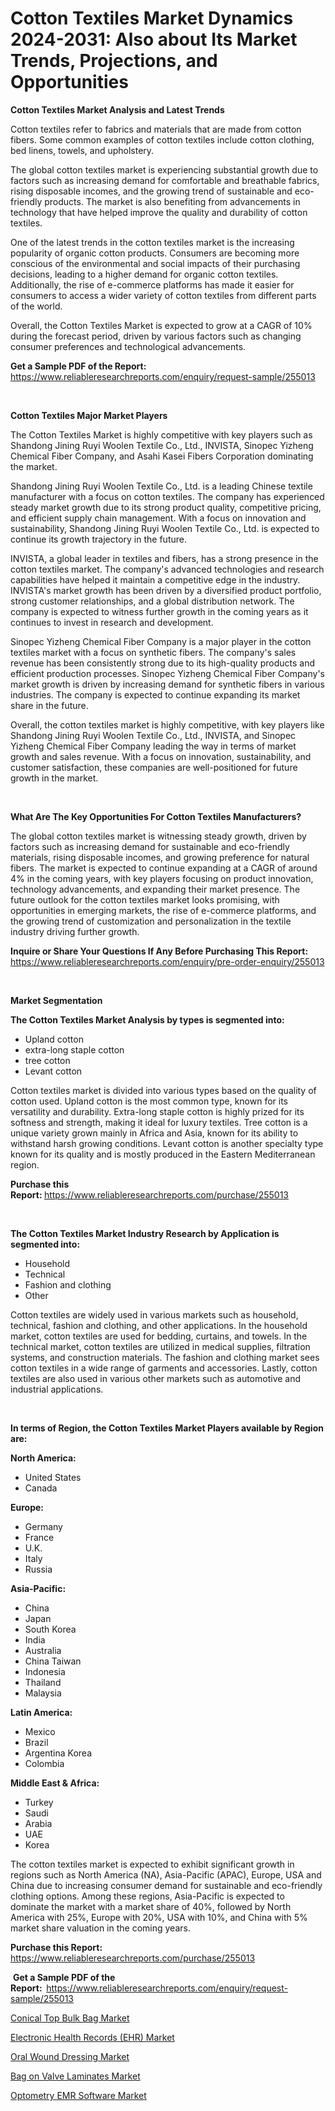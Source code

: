 <p><h1>Cotton Textiles Market Dynamics 2024-2031: Also about Its Market Trends, Projections, and Opportunities</h1></p><p><strong>Cotton Textiles Market Analysis and Latest Trends</strong></p>
<p><p>Cotton textiles refer to fabrics and materials that are made from cotton fibers. Some common examples of cotton textiles include cotton clothing, bed linens, towels, and upholstery.</p><p>The global cotton textiles market is experiencing substantial growth due to factors such as increasing demand for comfortable and breathable fabrics, rising disposable incomes, and the growing trend of sustainable and eco-friendly products. The market is also benefiting from advancements in technology that have helped improve the quality and durability of cotton textiles.</p><p>One of the latest trends in the cotton textiles market is the increasing popularity of organic cotton products. Consumers are becoming more conscious of the environmental and social impacts of their purchasing decisions, leading to a higher demand for organic cotton textiles. Additionally, the rise of e-commerce platforms has made it easier for consumers to access a wider variety of cotton textiles from different parts of the world.</p><p>Overall, the Cotton Textiles Market is expected to grow at a CAGR of 10% during the forecast period, driven by various factors such as changing consumer preferences and technological advancements.</p></p>
<p><strong>Get a Sample PDF of the Report:&nbsp;</strong> <a href="https://www.reliableresearchreports.com/enquiry/request-sample/255013">https://www.reliableresearchreports.com/enquiry/request-sample/255013</a></p>
<p>&nbsp;</p>
<p><strong>Cotton Textiles Major Market Players</strong></p>
<p><p>The Cotton Textiles Market is highly competitive with key players such as Shandong Jining Ruyi Woolen Textile Co., Ltd., INVISTA, Sinopec Yizheng Chemical Fiber Company, and Asahi Kasei Fibers Corporation dominating the market. </p><p>Shandong Jining Ruyi Woolen Textile Co., Ltd. is a leading Chinese textile manufacturer with a focus on cotton textiles. The company has experienced steady market growth due to its strong product quality, competitive pricing, and efficient supply chain management. With a focus on innovation and sustainability, Shandong Jining Ruyi Woolen Textile Co., Ltd. is expected to continue its growth trajectory in the future.</p><p>INVISTA, a global leader in textiles and fibers, has a strong presence in the cotton textiles market. The company's advanced technologies and research capabilities have helped it maintain a competitive edge in the industry. INVISTA's market growth has been driven by a diversified product portfolio, strong customer relationships, and a global distribution network. The company is expected to witness further growth in the coming years as it continues to invest in research and development.</p><p>Sinopec Yizheng Chemical Fiber Company is a major player in the cotton textiles market with a focus on synthetic fibers. The company's sales revenue has been consistently strong due to its high-quality products and efficient production processes. Sinopec Yizheng Chemical Fiber Company's market growth is driven by increasing demand for synthetic fibers in various industries. The company is expected to continue expanding its market share in the future.</p><p>Overall, the cotton textiles market is highly competitive, with key players like Shandong Jining Ruyi Woolen Textile Co., Ltd., INVISTA, and Sinopec Yizheng Chemical Fiber Company leading the way in terms of market growth and sales revenue. With a focus on innovation, sustainability, and customer satisfaction, these companies are well-positioned for future growth in the market.</p></p>
<p>&nbsp;</p>
<p><strong>What Are The Key Opportunities For Cotton Textiles Manufacturers?</strong></p>
<p><p>The global cotton textiles market is witnessing steady growth, driven by factors such as increasing demand for sustainable and eco-friendly materials, rising disposable incomes, and growing preference for natural fibers. The market is expected to continue expanding at a CAGR of around 4% in the coming years, with key players focusing on product innovation, technology advancements, and expanding their market presence. The future outlook for the cotton textiles market looks promising, with opportunities in emerging markets, the rise of e-commerce platforms, and the growing trend of customization and personalization in the textile industry driving further growth.</p></p>
<p><strong>Inquire or Share Your Questions If Any Before Purchasing This Report:</strong> <a href="https://www.reliableresearchreports.com/enquiry/pre-order-enquiry/255013">https://www.reliableresearchreports.com/enquiry/pre-order-enquiry/255013</a></p>
<p>&nbsp;</p>
<p><strong>Market Segmentation</strong></p>
<p><strong>The Cotton Textiles Market Analysis by types is segmented into:</strong></p>
<p><ul><li>Upland cotton</li><li>extra-long staple cotton</li><li>tree cotton</li><li>Levant cotton</li></ul></p>
<p><p>Cotton textiles market is divided into various types based on the quality of cotton used. Upland cotton is the most common type, known for its versatility and durability. Extra-long staple cotton is highly prized for its softness and strength, making it ideal for luxury textiles. Tree cotton is a unique variety grown mainly in Africa and Asia, known for its ability to withstand harsh growing conditions. Levant cotton is another specialty type known for its quality and is mostly produced in the Eastern Mediterranean region.</p></p>
<p><strong>Purchase this Report:&nbsp;</strong><a href="https://www.reliableresearchreports.com/purchase/255013">https://www.reliableresearchreports.com/purchase/255013</a></p>
<p>&nbsp;</p>
<p><strong>The Cotton Textiles Market Industry Research by Application is segmented into:</strong></p>
<p><ul><li>Household</li><li>Technical</li><li>Fashion and clothing</li><li>Other</li></ul></p>
<p><p>Cotton textiles are widely used in various markets such as household, technical, fashion and clothing, and other applications. In the household market, cotton textiles are used for bedding, curtains, and towels. In the technical market, cotton textiles are utilized in medical supplies, filtration systems, and construction materials. The fashion and clothing market sees cotton textiles in a wide range of garments and accessories. Lastly, cotton textiles are also used in various other markets such as automotive and industrial applications.</p></p>
<p>&nbsp;</p>
<p><strong>In terms of Region, the Cotton Textiles Market Players available by Region are:</strong></p>
<p>
    <p> <strong> North America: </strong>
        <ul>
            <li>United States</li>
            <li>Canada</li>
        </ul>
        </p> 
    <p> <strong> Europe: </strong>
        <ul>
            <li>Germany</li>
            <li>France</li>
            <li>U.K.</li>
            <li>Italy</li>
            <li>Russia</li>
        </ul>
        </p> 
    <p> <strong> Asia-Pacific: </strong>
        <ul>
            <li>China</li>
            <li>Japan</li>
            <li>South Korea</li>
            <li>India</li>
            <li>Australia</li>
            <li>China Taiwan</li>
            <li>Indonesia</li>
            <li>Thailand</li>
            <li>Malaysia</li>
        </ul>
        </p> 
    <p> <strong> Latin America: </strong>
        <ul>
            <li>Mexico</li>
            <li>Brazil</li>
            <li>Argentina Korea</li>
            <li>Colombia</li>
        </ul>
        </p> 
    <p> <strong> Middle East & Africa: </strong>
        <ul>
            <li>Turkey</li>
            <li>Saudi</li>
            <li>Arabia</li>
            <li>UAE</li>
            <li>Korea</li>
        </ul>
    </p>
    </p>
<p><p>The cotton textiles market is expected to exhibit significant growth in regions such as North America (NA), Asia-Pacific (APAC), Europe, USA and China due to increasing consumer demand for sustainable and eco-friendly clothing options. Among these regions, Asia-Pacific is expected to dominate the market with a market share of 40%, followed by North America with 25%, Europe with 20%, USA with 10%, and China with 5% market share valuation in the coming years.</p></p>
<p><strong>Purchase this Report: </strong><a href="https://www.reliableresearchreports.com/purchase/255013">https://www.reliableresearchreports.com/purchase/255013</a></p>
<p>&nbsp;<strong>Get a Sample PDF of the Report:&nbsp;&nbsp;</strong><a href="https://www.reliableresearchreports.com/enquiry/request-sample/255013">https://www.reliableresearchreports.com/enquiry/request-sample/255013</a></p>
<p><strong></strong></p>
<p><p><a href="https://view.publitas.com/reportprime-1/global-conical-top-bulk-bag-market-by-types-applications-and-major-players-with-regional-growth-rate-analysis-and-development-situation-from-2024-to-2031/">Conical Top Bulk Bag Market</a></p><p><a href="https://gentle-editor-9db.notion.site/Global-Electronic-Health-Records-EHR-Market-Size-and-Market-Trends-Insights-and-Projections-from--f45cf61f9d474842a20ffb267d09e73b">Electronic Health Records (EHR) Market</a></p><p><a href="https://cautious-neon-760.notion.site/Oral-Wound-Dressing-Market-Size-Evaluating-its-Market-Trends-Growth-and-Projections-2024-2031-a133da31fa1d4d4cbbd0773f5f3c6828">Oral Wound Dressing Market</a></p><p><a href="https://view.publitas.com/reportprime-1/bag-on-valve-laminates-market-research-report-forecasted-for-period-from-2024-2031-by-market-type-market-application-and-region/">Bag on Valve Laminates Market</a></p><p><a href="https://frill-swim-3cd.notion.site/Optometry-EMR-Software-Market-Analysis-and-Market-Size-Global-Industry-Overview-Market-Segmentatio-b790ed60542446ca8b0b83a11c0b9f49">Optometry EMR Software Market</a></p></p>